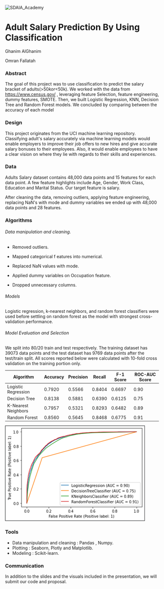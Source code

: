 ![SDAIA_Academy](https://user-images.githubusercontent.com/20911835/136685524-fda5c7dd-6f97-480b-bb69-4ae1ad02c460.jpeg)

# Adult Salary Prediction By Using Classification

Ghanim AlGhanim

Omran Fallatah

### Abstract

The goal of this project was to use classification to predict the salary bracket of adults(>$50k or <$50k). We worked with the data from <https://www.census.gov/> , leveraging feature Selection, feature engineering, dummy features, SMOTE. Then, we built  Logistic Regression, KNN, Decision Tree and Random Forest models. We concluded by comparing between the accuracy of each model

### Design

This project originates from the UCI machine learning repository.  Classifying adult's salary accurately via machine learning models would enable employers to improve their job offers to new hires and give accurate salary bonuses to their employees. Also, it would enable employees to have a clear vision on where they lie with regards to their skills and experiences.

### Data

Adults Salary dataset contains 48,000 data points and 15 features for each data point. A few feature highlights include Age, Gender, Work Class, Education and Marital Status. Our target feature is salary.

After cleaning the data, removing outliers, applying feature engineering, replacing NaN's with mode and dummy variables we ended up with 48,000 data points and 28 features.

### Algorithms

###### Data manipulation and cleaning.

-   Removed outliers.

-   Mapped categorical f
eatures into numerical.

-   Replaced NaN values with mode.

-   Applied dummy variables on Occupation feature.

-   Dropped unnecessary columns.

###### Models

Logistic regression, k-nearest neighbors, and random forest classifiers were used before settling on random forest as the model with strongest cross-validation performance.

###### Model Evaluation and Selection

We split into 80/20 train and test respectively. The training dataset has 39073 data points and the test dataset has 9769 data points after the test/train split. All scores reported below were calculated with 10-fold cross validation on the training portion only.


| Algorithm           | Accuracy | Precision | Recall | F-1 Score | ROC-AUC Score |
| ------------------- | -------- | --------- | ------ | --------- | ------------- |
| Logistic Regression | 0.7920   | 0.5566    | 0.8404 | 0.6697    | 0.90          |
| Decision Tree       | 0.8138   | 0.5881    | 0.6390 | 0.6125    | 0.75          |
| K-Nearest Neighbors | 0.7957   | 0.5321    | 0.8293 | 0.6482    | 0.89          |
| Random Forest       | 0.8560   | 0.5645    | 0.8468 | 0.6775    | 0.91          |   

<!-- Insert ROC CURVE PLOT -->
![ROC Curve](charts/ROC.png)

### Tools

-   Data manipulation and cleaning : Pandas , Numpy.
-   Plotting : Seaborn, Plotly and Matplotlib.
-   Modeling : Scikit-learn.

### Communication

In addition to the slides and the visuals included in the presentation, we will submit our code and proposal.
